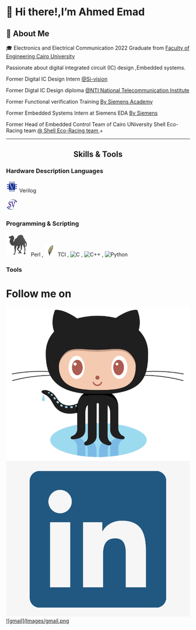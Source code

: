<!-- Headers -->
# 👋 Hi there!,I’m Ahmed Emad 

## 🚀 About Me 
[comment]: <> (This is a comment, 
🎓 Graduated from Cairo University with a Bachelor's Degree in Electronics and Electrical Communication Engineering. 
<img src="https://github.com/ahmedemad77/ahmedemad77/Images/CUFE.png" width="25" draggable="false"> )

🎓 Electronics and Electrical Communication 2022 Graduate from <a href="http://eng.cu.edu.eg/ar/">Faculty of Engineering Cairo University</a>

Passionate about digital integrated circuit (IC) design ,Embedded systems.

Former Digital IC Design Intern <a href="https://tactful.ai/](https://www.nti.sci.eg/](https://www.si-vision.com/">@Si-vision </a>

Former Digtal IC Design diploma <a href="https://tactful.ai/](https://www.nti.sci.eg/">@NTI National Telecommunication Institute </a>

Former Functional verification Training <a href="https://eda.sw.siemens.com/en-US/"> By Siemens Academy</a> 

Former Embedded Systems Intern at Siemens EDA <a href="https://eda.sw.siemens.com/en-US/"> By Siemens </a>

Former Head of Embedded Control Team of Cairo UNiversity Shell Eco-Racing team <a href="https://eda.sw.siemens.com/en-US/](https://cu-eco.org/"> @ Shell Eco-Racing team </a>+


---

<h2 align="center">Skills & Tools</h2>


### Hardware Description Languages
![Verilog](Images/Verilog.png) Verilog 

![SystemVerilog](Images/SV.png) 


### Programming & Scripting 


![Perl](Images/Perl.png) Perl , 
![TCL](Images/tcl.png) TCl  , 
![C](https://img.shields.io/badge/c-%2300599C.svg?style=for-the-badge&logo=c&logoColor=white) , 
![C++](https://img.shields.io/badge/c++-%2300599C.svg?style=for-the-badge&logo=c%2B%2B&logoColor=white) , 
![Python](https://img.shields.io/badge/python-3670A0?style=for-the-badge&logo=python&logoColor=ffdd54) 

### Tools 


# Follow me on
[![Github](Images/Github.png)](https://github.com/Ahmedemad77)  [](https://www.linkedin.com/in/osama-m-8a0b0b137/)  [![linkedin](Images/linkedin.png)](https://www.linkedin.com/in/ahmed-emad-257869179?utm_source=share&utm_campaign=share_via&utm_content=profile&utm_medium=android_app)  [![gmail](Images/gmail.png](mailto:Ahmed.emad184556@gmail.com)  
